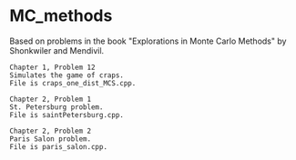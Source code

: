 # MC_methods
Based on problems in the book "Explorations in Monte Carlo Methods"
by Shonkwiler and Mendivil.

    Chapter 1, Problem 12
    Simulates the game of craps.
    File is craps_one_dist_MCS.cpp.
    
    Chapter 2, Problem 1
    St. Petersburg problem.
    File is saintPetersburg.cpp.
    
    Chapter 2, Problem 2
    Paris Salon problem.
    File is paris_salon.cpp.
    